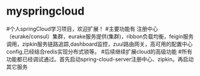 # myspringcloud
#个人springCloud学习项目，欢迎扩展！
#主要功能有 注册中心（eurake/consul）集群，eurake服务提供(集群)，ribbon负载均衡，feigin服务调用，zipkin服务链路追踪,dashboard监控，zuul路由网关，高可用的配置中心config,已经结合redis实现分布式锁等。
#后续继续扩展cloud的高级功能
#所有功能都已经调试通过。首先启动spring-cloud-server注册中心、zipkin。再启动其它服务
